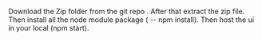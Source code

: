Download the Zip folder from the git repo .
After that extract the zip file.
Then install all the node module package ( -- npm install).
Then host the ui in your local (npm start).

